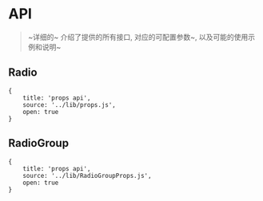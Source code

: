 # API

> ~详细的~ 介绍了提供的所有接口, 对应的可配置参数~, 以及可能的使用示例和说明~

## Radio

````code
{
    title: 'props api',
    source: '../lib/props.js',
    open: true
}
````

## RadioGroup

````code
{
    title: 'props api',
    source: '../lib/RadioGroupProps.js',
    open: true
}
````